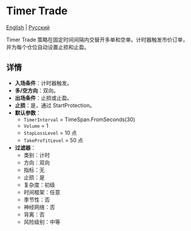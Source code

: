 # Timer Trade
[English](README.md) | [Русский](README_ru.md)

Timer Trade 策略在固定时间间隔内交替开多单和空单。计时器触发市价订单，并为每个仓位自动设置止损和止盈。

## 详情

- **入场条件**：计时器触发。
- **多/空方向**：双向。
- **出场条件**：止损或止盈。
- **止损**：是，通过 StartProtection。
- **默认参数**：
  - `TimerInterval` = TimeSpan.FromSeconds(30)
  - `Volume` = 1
  - `StopLossLevel` = 10 点
  - `TakeProfitLevel` = 50 点
- **过滤器**：
  - 类别：计时
  - 方向：双向
  - 指标：无
  - 止损：是
  - 复杂度：初级
  - 时间框架：任意
  - 季节性：否
  - 神经网络：否
  - 背离：否
  - 风险级别：中等
